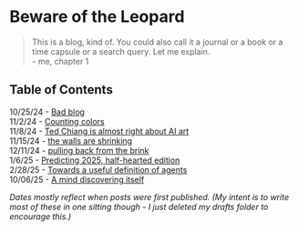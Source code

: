 # Beware of the Leopard

> This is a blog, kind of. You could also call it a journal or a book or a time capsule or a search query. Let me explain.  
> \- me, chapter 1

## Table of Contents

10/25/24 - [Bad blog](posts/bad_blog/post.md)  
11/2/24 - [Counting colors](posts/counting_colors/post.md)  
11/8/24 - [Ted Chiang is almost right about AI art](posts/chiang_on_ai_art/post.md)  
11/15/24 - [the walls are shrinking](posts/walls_are_shrinking/post.md)  
12/11/24 - [pulling back from the brink](posts/capitalization/post.md)  
1/6/25 - [Predicting 2025, half-hearted edition](posts/2025_predictions/post.md)  
2/28/25 - [Towards a useful definition of agents](posts/agents/post.md)  
10/06/25 - [A mind discovering itself](posts/auren/post.md)

*Dates mostly reflect when posts were first published. (My intent is to write most of these in one sitting though - I just deleted my drafts folder to encourage this.)*
